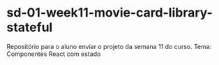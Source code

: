 # sd-01-week11-movie-card-library-stateful
Repositório para o aluno enviar o projeto da semana 11 do curso. Tema: Componentes React com estado
